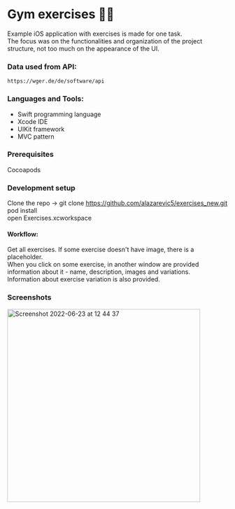 # Gym exercises 🏋🏻
Example iOS application with exercises is made for one task.<br>
The focus was on the functionalities and organization of the project structure, not too much on the appearance of the UI.

### Data used from API:
`https://wger.de/de/software/api`

<h3 align="left">Languages and Tools:</h3>

* Swift programming language
* Xcode IDE
* UIKit framework
* MVC pattern

### Prerequisites
Cocoapods

### Development setup
Clone the repo -> git clone https://github.com/alazarevic5/exercises_new.git <br>
pod install <br>
open Exercises.xcworkspace

#### Workflow:
Get all exercises. If some exercise doesn't have image, there is a placeholder.<br>
When you click on some exercise, in another window are provided information about it - name, description, images and variations.<br>
Information about exercise variation is also provided.

### Screenshots
<img width="441" alt="Screenshot 2022-06-23 at 12 44 37" src="https://user-images.githubusercontent.com/86428327/175281352-f718efb8-9eda-4e7d-bbfb-1edc8d1fbc40.png">
